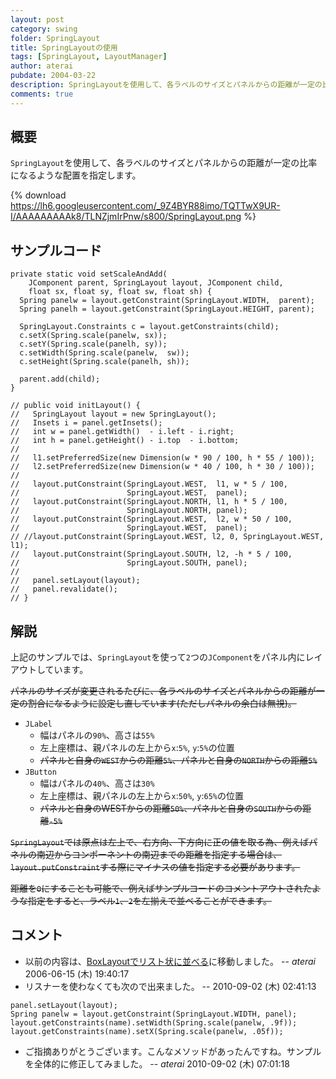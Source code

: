 ```yaml
---
layout: post
category: swing
folder: SpringLayout
title: SpringLayoutの使用
tags: [SpringLayout, LayoutManager]
author: aterai
pubdate: 2004-03-22
description: SpringLayoutを使用して、各ラベルのサイズとパネルからの距離が一定の比率になるような配置を指定します。
comments: true
---
```

## 概要
`SpringLayout`を使用して、各ラベルのサイズとパネルからの距離が一定の比率になるような配置を指定します。

{% download https://lh6.googleusercontent.com/_9Z4BYR88imo/TQTTwX9UR-I/AAAAAAAAAk8/TLNZjmIrPnw/s800/SpringLayout.png %}

## サンプルコード
<pre class="prettyprint"><code>private static void setScaleAndAdd(
    JComponent parent, SpringLayout layout, JComponent child,
    float sx, float sy, float sw, float sh) {
  Spring panelw = layout.getConstraint(SpringLayout.WIDTH,  parent);
  Spring panelh = layout.getConstraint(SpringLayout.HEIGHT, parent);

  SpringLayout.Constraints c = layout.getConstraints(child);
  c.setX(Spring.scale(panelw, sx));
  c.setY(Spring.scale(panelh, sy));
  c.setWidth(Spring.scale(panelw,  sw));
  c.setHeight(Spring.scale(panelh, sh));

  parent.add(child);
}

// public void initLayout() {
//   SpringLayout layout = new SpringLayout();
//   Insets i = panel.getInsets();
//   int w = panel.getWidth()  - i.left - i.right;
//   int h = panel.getHeight() - i.top  - i.bottom;
//
//   l1.setPreferredSize(new Dimension(w * 90 / 100, h * 55 / 100));
//   l2.setPreferredSize(new Dimension(w * 40 / 100, h * 30 / 100));
//
//   layout.putConstraint(SpringLayout.WEST,  l1, w * 5 / 100,
//                        SpringLayout.WEST,  panel);
//   layout.putConstraint(SpringLayout.NORTH, l1, h * 5 / 100,
//                        SpringLayout.NORTH, panel);
//   layout.putConstraint(SpringLayout.WEST,  l2, w * 50 / 100,
//                        SpringLayout.WEST,  panel);
// //layout.putConstraint(SpringLayout.WEST, l2, 0, SpringLayout.WEST, l1);
//   layout.putConstraint(SpringLayout.SOUTH, l2, -h * 5 / 100,
//                        SpringLayout.SOUTH, panel);
//
//   panel.setLayout(layout);
//   panel.revalidate();
// }
</code></pre>

## 解説
上記のサンプルでは、`SpringLayout`を使って`2`つの`JComponent`をパネル内にレイアウトしています。

~~パネルのサイズが変更されるたびに、各ラベルのサイズとパネルからの距離が一定の割合になるように設定し直しています(ただしパネルの余白は無視)。~~

- `JLabel`
    - 幅はパネルの`90%`、高さは`55%`
    - 左上座標は、親パネルの左上から`x`:`5%`, `y`:`5%`の位置
    - ~~パネルと自身の`WEST`からの距離`5%`、パネルと自身の`NORTH`からの距離`5%`~~
- `JButton`
    - 幅はパネルの`40%`、高さは`30%`
    - 左上座標は、親パネルの左上から`x`:`50%`, `y`:`65%`の位置
    - ~~パネルと自身のWESTからの距離`50%`、パネルと自身の`SOUTH`からの距離`-5%`~~

<!-- dummy comment line for breaking list -->

~~`SpringLayout`では原点は左上で、右方向、下方向に正の値を取る為、例えばパネルの南辺からコンポーネントの南辺までの距離を指定する場合は、`layout.putConstraint`する際にマイナスの値を指定する必要があります。~~

~~距離を`0`にすることも可能で、例えばサンプルコードのコメントアウトされたような指定をすると、ラベル`1`、`2`を左揃えで並べることができます。~~

## コメント
- 以前の内容は、[BoxLayoutでリスト状に並べる](http://ateraimemo.com/Swing/ComponentList.html)に移動しました。 -- *aterai* 2006-06-15 (木) 19:40:17
- リスナーを使わなくても次ので出来ました。 --  2010-09-02 (木) 02:41:13

<!-- dummy comment line for breaking list -->

<pre class="prettyprint"><code>panel.setLayout(layout);
Spring panelw = layout.getConstraint(SpringLayout.WIDTH, panel);
layout.getConstraints(name).setWidth(Spring.scale(panelw, .9f));
layout.getConstraints(name).setX(Spring.scale(panelw, .05f));
</code></pre>

- ご指摘ありがとうございます。こんなメソッドがあったんですね。サンプルを全体的に修正してみました。 -- *aterai* 2010-09-02 (木) 07:01:18

<!-- dummy comment line for breaking list -->
